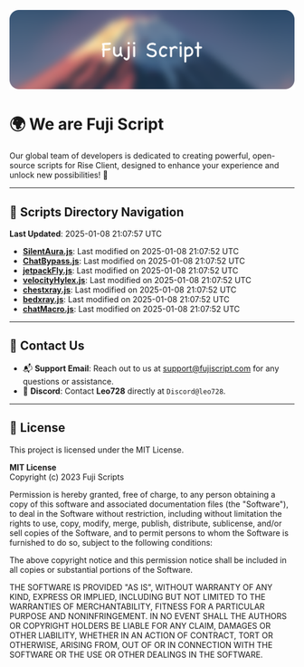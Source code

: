 ![Banner](.github/b.webp)

# 🌍 **We are Fuji Script**

Our global team of developers is dedicated to creating powerful, open-source scripts for Rise Client, designed to enhance your experience and unlock new possibilities! 🌟

---
<!-- SCRIPTS_NAVIGATION_START -->
## 📂 **Scripts Directory Navigation**

**Last Updated**: 2025-01-08 21:07:57 UTC

- **[SilentAura.js](scripts/SilentAura.js)**: Last modified on 2025-01-08 21:07:52 UTC
- **[ChatBypass.js](scripts/ChatBypass.js)**: Last modified on 2025-01-08 21:07:52 UTC
- **[jetpackFly.js](scripts/jetpackFly.js)**: Last modified on 2025-01-08 21:07:52 UTC
- **[velocityHylex.js](scripts/velocityHylex.js)**: Last modified on 2025-01-08 21:07:52 UTC
- **[chestxray.js](scripts/chestxray.js)**: Last modified on 2025-01-08 21:07:52 UTC
- **[bedxray.js](scripts/bedxray.js)**: Last modified on 2025-01-08 21:07:52 UTC
- **[chatMacro.js](scripts/chatMacro.js)**: Last modified on 2025-01-08 21:07:52 UTC

<!-- SCRIPTS_NAVIGATION_END -->

---

## 💬 **Contact Us**  
- 📬 **Support Email**: Reach out to us at [support@fujiscript.com](mailto:support@fujiscript.com) for any questions or assistance.  
- 💬 **Discord**: Contact **Leo728** directly at `Discord@leo728`.

---

## 📜 **License**

This project is licensed under the MIT License.  

**MIT License**  
Copyright (c) 2023 Fuji Scripts  

Permission is hereby granted, free of charge, to any person obtaining a copy of this software and associated documentation files (the "Software"), to deal in the Software without restriction, including without limitation the rights to use, copy, modify, merge, publish, distribute, sublicense, and/or sell copies of the Software, and to permit persons to whom the Software is furnished to do so, subject to the following conditions:  

The above copyright notice and this permission notice shall be included in all copies or substantial portions of the Software.  

THE SOFTWARE IS PROVIDED "AS IS", WITHOUT WARRANTY OF ANY KIND, EXPRESS OR IMPLIED, INCLUDING BUT NOT LIMITED TO THE WARRANTIES OF MERCHANTABILITY, FITNESS FOR A PARTICULAR PURPOSE AND NONINFRINGEMENT. IN NO EVENT SHALL THE AUTHORS OR COPYRIGHT HOLDERS BE LIABLE FOR ANY CLAIM, DAMAGES OR OTHER LIABILITY, WHETHER IN AN ACTION OF CONTRACT, TORT OR OTHERWISE, ARISING FROM, OUT OF OR IN CONNECTION WITH THE SOFTWARE OR THE USE OR OTHER DEALINGS IN THE SOFTWARE.  

